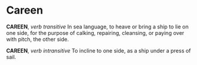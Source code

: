 # Careen

**CAREEN**, _verb transitive_ In sea language, to heave or bring a ship to lie on one side, for the purpose of calking, repairing, cleansing, or paying over with pitch, the other side.

**CAREEN**, _verb intransitive_ To incline to one side, as a ship under a press of sail.